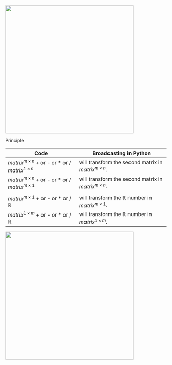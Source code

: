 <img src="../img/broadcasting_example.png" width="400" />

Principle

| Code                                                          | Broadcasting in Python                                             |
|---------------------------------------------------------------|--------------------------------------------------------------------|
| $matrix^{m\times{n}}$ + or - or * or / $matrix^{1\times{n}}$  |         will transform the second matrix in $matrix^{m\times{n}}$. |
| $matrix^{m\times{n}}$ + or - or * or / $matrix^{m\times{1}}$  |  will transform the second matrix in $matrix^{m\times{n}}$.        |
|                                                               |                                                                    |
| $matrix^{m\times{1}}$ + or - or * or / $\mathbb{R}$           | will transform the $\mathbb{R}$ number  in $matrix^{m\times{1}}$.  |
| $matrix^{1\times{m}}$ + or - or * or / $\mathbb{R}$           | will transform the $\mathbb{R}$ number  in $matrix^{1\times{m}}$.  |

<img src="../img/broadcasting_example2.png" width="400" />
 